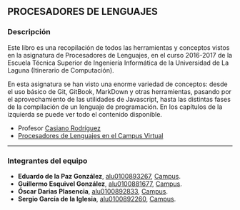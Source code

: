 ## PROCESADORES DE LENGUAJES

### Descripción

Este libro es una recopilación de todos las herramientas y conceptos vistos en la asignatura de Procesadores de Lenguajes, en el curso 2016-2017 de la Escuela Técnica Superior de Ingeniería Informática de la Universidad de La Laguna (Itinerario de Computación).

En esta asignatura se han visto una enorme variedad de conceptos: desde el uso básico de Git, GitBook, MarkDown y otras herramientas, pasando por el aprovechamiento de las utilidades de Javascript, hasta las distintas fases de la compilación de un lenguaje de programación. En los capítulos de la izquierda se puede ver todo el contenido disponible.

* Profesor [Casiano Rodríguez](https://campusvirtual.ull.es/1617/user/view.php?id=717&course=1148)
* [Procesadores de Lenguajes en el Campus Virtual](https://campusvirtual.ull.es/1617/course/view.php?id=1148)

---
### Integrantes del equipo

* **Eduardo de la Paz González**, [alu0100893267](https://alu0100893267.github.io), [Campus](https://campusvirtual.ull.es/1617/user/view.php?id=9458&course=1148).
* **Guillermo Esquivel González**, [alu0100881677](https://alu0100881677.github.io), [Campus](https://campusvirtual.ull.es/1617/user/view.php?id=9445&course=1148).
* **Óscar Darias Plasencia**, [alu0100892833](https://alu0100892833.github.io), [Campus](https://campusvirtual.ull.es/1617/user/view.php?id=9441&course=1148).
* **Sergio García de la Iglesia**, [alu0100892260](https://sergiogarciadli.github.io), [Campus](https://campusvirtual.ull.es/1617/user/view.php?id=9446&course=1148).
